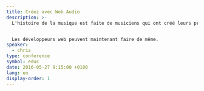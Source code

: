 ```yaml
---
title: Créez avec Web Audio
description: >-
  L'histoire de la musique est faite de musiciens qui ont créé leurs propres instruments et inventé de nouvelles façons de composer.


  Les développeurs web peuvent maintenant faire de même.
speaker:
  - chris
type: conference
symbol: educ
date: 2016-05-27 9:15:00 +0100
lang: en
display-order: 1
---
```

